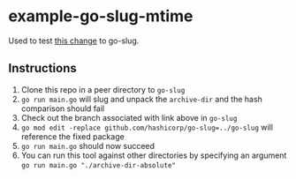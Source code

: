# example-go-slug-mtime

Used to test [this change](https://github.com/hashicorp/go-slug/pull/47) to go-slug.

## Instructions

1. Clone this repo in a peer directory to `go-slug`
2. `go run main.go` will slug and unpack the `archive-dir` and the hash comparison should fail
3. Check out the branch associated with link above in `go-slug`
4. `go mod edit -replace github.com/hashicorp/go-slug=../go-slug` will reference the fixed package
5. `go run main.go` should now succeed
6. You can run this tool against other directories by specifying an argument `go run main.go "./archive-dir-absolute"`
